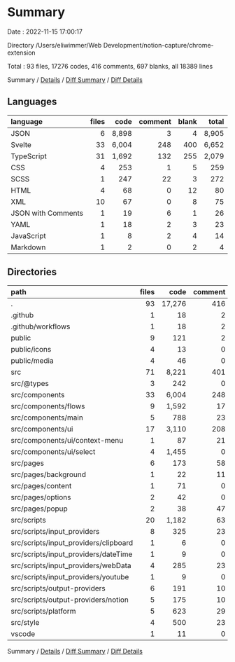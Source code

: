 # Summary

Date : 2022-11-15 17:00:17

Directory /Users/eliwimmer/Web Development/notion-capture/chrome-extension

Total : 93 files,  17276 codes, 416 comments, 697 blanks, all 18389 lines

Summary / [Details](details.md) / [Diff Summary](diff.md) / [Diff Details](diff-details.md)

## Languages
| language | files | code | comment | blank | total |
| :--- | ---: | ---: | ---: | ---: | ---: |
| JSON | 6 | 8,898 | 3 | 4 | 8,905 |
| Svelte | 33 | 6,004 | 248 | 400 | 6,652 |
| TypeScript | 31 | 1,692 | 132 | 255 | 2,079 |
| CSS | 4 | 253 | 1 | 5 | 259 |
| SCSS | 1 | 247 | 22 | 3 | 272 |
| HTML | 4 | 68 | 0 | 12 | 80 |
| XML | 10 | 67 | 0 | 8 | 75 |
| JSON with Comments | 1 | 19 | 6 | 1 | 26 |
| YAML | 1 | 18 | 2 | 3 | 23 |
| JavaScript | 1 | 8 | 2 | 4 | 14 |
| Markdown | 1 | 2 | 0 | 2 | 4 |

## Directories
| path | files | code | comment | blank | total |
| :--- | ---: | ---: | ---: | ---: | ---: |
| . | 93 | 17,276 | 416 | 697 | 18,389 |
| .github | 1 | 18 | 2 | 3 | 23 |
| .github/workflows | 1 | 18 | 2 | 3 | 23 |
| public | 9 | 121 | 2 | 6 | 129 |
| public/icons | 4 | 13 | 0 | 2 | 15 |
| public/media | 4 | 46 | 0 | 4 | 50 |
| src | 71 | 8,221 | 401 | 668 | 9,290 |
| src/@types | 3 | 242 | 0 | 26 | 268 |
| src/components | 33 | 6,004 | 248 | 400 | 6,652 |
| src/components/flows | 9 | 1,592 | 17 | 92 | 1,701 |
| src/components/main | 5 | 788 | 23 | 56 | 867 |
| src/components/ui | 17 | 3,110 | 208 | 201 | 3,519 |
| src/components/ui/context-menu | 1 | 87 | 21 | 9 | 117 |
| src/components/ui/select | 4 | 1,455 | 0 | 59 | 1,514 |
| src/pages | 6 | 173 | 58 | 50 | 281 |
| src/pages/background | 1 | 22 | 11 | 5 | 38 |
| src/pages/content | 1 | 71 | 0 | 10 | 81 |
| src/pages/options | 2 | 42 | 0 | 11 | 53 |
| src/pages/popup | 2 | 38 | 47 | 24 | 109 |
| src/scripts | 20 | 1,182 | 63 | 165 | 1,410 |
| src/scripts/input_providers | 8 | 325 | 23 | 77 | 425 |
| src/scripts/input_providers/clipboard | 1 | 6 | 0 | 1 | 7 |
| src/scripts/input_providers/dateTime | 1 | 9 | 0 | 2 | 11 |
| src/scripts/input_providers/webData | 4 | 285 | 23 | 70 | 378 |
| src/scripts/input_providers/youtube | 1 | 9 | 0 | 2 | 11 |
| src/scripts/output-providers | 6 | 191 | 10 | 23 | 224 |
| src/scripts/output-providers/notion | 5 | 175 | 10 | 21 | 206 |
| src/scripts/platform | 5 | 623 | 29 | 62 | 714 |
| src/style | 4 | 500 | 23 | 7 | 530 |
| vscode | 1 | 11 | 0 | 1 | 12 |

Summary / [Details](details.md) / [Diff Summary](diff.md) / [Diff Details](diff-details.md)